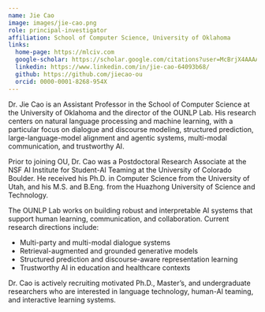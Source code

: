 ```yaml
---
name: Jie Cao
image: images/jie-cao.png
role: principal-investigator
affiliation: School of Computer Science, University of Oklahoma
links:
  home-page: https://mlciv.com
  google-scholar: https://scholar.google.com/citations?user=McBrjX4AAAAJ
  linkedin: https://www.linkedin.com/in/jie-cao-64093b68/
  github: https://github.com/jiecao-ou
  orcid: 0000-0001-8268-954X
---
```


Dr. Jie Cao is an Assistant Professor in the School of Computer Science at the University of Oklahoma and the director of the OUNLP Lab. His research centers on natural language processing and machine learning, with a particular focus on dialogue and discourse modeling, structured prediction, large-language-model alignment and agentic systems, multi-modal communication, and trustworthy AI.

Prior to joining OU, Dr. Cao was a Postdoctoral Research Associate at the NSF AI Institute for Student-AI Teaming at the University of Colorado Boulder. He received his Ph.D. in Computer Science from the University of Utah, and his M.S. and B.Eng. from the Huazhong University of Science and Technology.

The OUNLP Lab works on building robust and interpretable AI systems that support human learning, communication, and collaboration. Current research directions include:
- Multi-party and multi-modal dialogue systems
- Retrieval-augmented and grounded generative models
- Structured prediction and discourse-aware representation learning
- Trustworthy AI in education and healthcare contexts

Dr. Cao is actively recruiting motivated Ph.D., Master’s, and undergraduate researchers who are interested in language technology, human-AI teaming, and interactive learning systems.